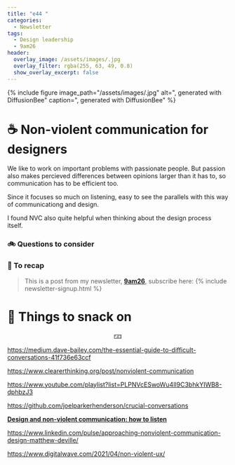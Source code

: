 ```yaml
---
title: "e44 "
categories:
  - Newsletter
tags:
  - Design leadership
  - 9am26
header:
  overlay_image: /assets/images/.jpg
  overlay_filter: rgba(255, 63, 49, 0.8)
  show_overlay_excerpt: false
---
```



{% include figure image_path="/assets/images/.jpg" alt=", generated with DiffusionBee" caption=", generated with DiffusionBee" %}

# ☕ Non-violent communication for designers

We like to work on important problems with passionate people. But passion also makes percieved differences between opinions larger than it has to, so communication has to be efficient too.

Since it focuses so much on listening, easy to see the parallels with this way of communicationg and design. 

I found NVC also quite helpful when thinking about the design process itself.


### 🚲 Questions to consider

### 🥤 To recap

> This is a post from my newsletter, **[9am26](https://polgarp.com/categories/newsletter/)**, subscribe here:
> {% include newsletter-signup.html %}

# 🍪 Things to snack on

<p style="text-align: center;">🁃</p>

https://medium.dave-bailey.com/the-essential-guide-to-difficult-conversations-41f736e63ccf

https://www.clearerthinking.org/post/nonviolent-communication

https://www.youtube.com/playlist?list=PLPNVcESwoWu4lI9C3bhkYIWB8-dphbzJ3

https://github.com/joelparkerhenderson/crucial-conversations

[**Design and non-violent communication: how to listen**](https://uxdesign.cc/most-good-designers-have-two-ears-and-only-one-mouth-a770d11d164)

https://www.linkedin.com/pulse/approaching-nonviolent-communication-design-matthew-deville/

https://www.digitalwave.com/2021/04/non-violent-ux/